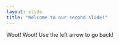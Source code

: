 ```yaml
---
layout: slide
title: "Welcome to our second slide!"
---
```

Woot! Woot!
Use the left arrow to go back!
